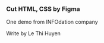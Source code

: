 <h3>Cut HTML, CSS by Figma</h3>
<p>One demo from INFOdation company</p>
<p>Write by Le Thi Huyen </p>
